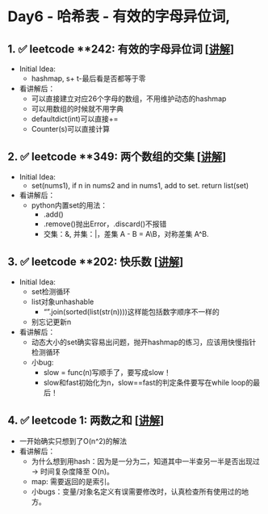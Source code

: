 # Day6 - 哈希表 - 有效的字母异位词,

## 1. ✅ leetcode ****242: 有效的字母异位词 [[讲解](https://programmercarl.com/0242.%E6%9C%89%E6%95%88%E7%9A%84%E5%AD%97%E6%AF%8D%E5%BC%82%E4%BD%8D%E8%AF%8D.html#%E5%85%B6%E4%BB%96%E8%AF%AD%E8%A8%80%E7%89%88%E6%9C%AC)]**

- Initial Idea:
    - hashmap, s+ t-最后看是否都等于零
- 看讲解后：
    - 可以直接建立对应26个字母的数组，不用维护动态的hashmap
    - 可以用数组的时候就不用字典
    - defaultdict(int)可以直接+=
    - Counter(s)可以直接计算

## 2. ✅ leetcode ****349: 两个数组的交集 [[讲解](https://programmercarl.com/0349.%E4%B8%A4%E4%B8%AA%E6%95%B0%E7%BB%84%E7%9A%84%E4%BA%A4%E9%9B%86.html)]**

- Initial Idea:
    - set(nums1), if n in nums2 and in nums1, add to set. return list(set)
- 看讲解后：
    - python内置set的用法：
        - .add()
        - .remove()抛出Error，.discard()不报错
        - 交集：&, 并集：|，差集 A - B = A\B，对称差集 A^B.

## 3. ✅ leetcode ****202: 快乐数 [[讲解](https://leetcode.cn/problems/happy-number/solution/shi-yong-kuai-man-zhi-zhen-si-xiang-zhao-chu-xun-h/)]**

- Initial Idea:
    - set检测循环
    - list对象unhashable
        - “”.join(sorted(list(str(n))))这样能包括数字顺序不一样的
    - 别忘记更新n
- 看讲解后：
    - 动态大小的set确实容易出问题，抛开hashmap的练习，应该用快慢指针检测循环
    - 小bug:
        - slow = func(n)写顺手了，要写成slow！
        - slow和fast初始化为n，slow==fast的判定条件要写在while loop的最后！

## 4. ✅ leetcode 1: 两数之和 [[讲解](https://programmercarl.com/0001.%E4%B8%A4%E6%95%B0%E4%B9%8B%E5%92%8C.html#_1-%E4%B8%A4%E6%95%B0%E4%B9%8B%E5%92%8C)]

- 一开始确实只想到了O(n^2)的解法
- 看讲解后：
    - 为什么想到用hash：因为是一分为二，知道其中一半查另一半是否出现过 → 时间复杂度降至 O(n)。
    - map: 需要返回的是索引。
    - 小bugs：变量/对象名定义有误需要修改时，认真检查所有使用过的地方。
